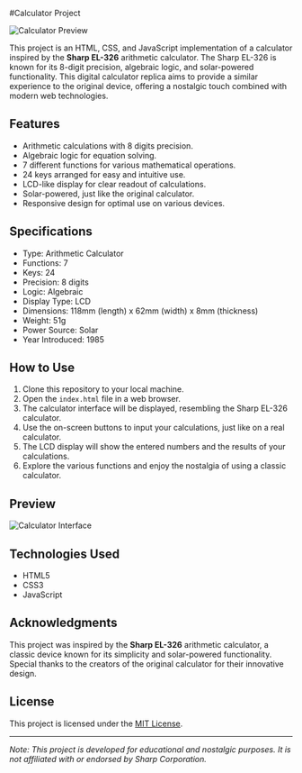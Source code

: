#Calculator Project

![Calculator Preview](calculator_preview.png)

This project is an HTML, CSS, and JavaScript implementation of a calculator inspired by the **Sharp EL-326** arithmetic calculator. The Sharp EL-326 is known for its 8-digit precision, algebraic logic, and solar-powered functionality. This digital calculator replica aims to provide a similar experience to the original device, offering a nostalgic touch combined with modern web technologies.

## Features

- Arithmetic calculations with 8 digits precision.
- Algebraic logic for equation solving.
- 7 different functions for various mathematical operations.
- 24 keys arranged for easy and intuitive use.
- LCD-like display for clear readout of calculations.
- Solar-powered, just like the original calculator.
- Responsive design for optimal use on various devices.

## Specifications

- Type: Arithmetic Calculator
- Functions: 7
- Keys: 24
- Precision: 8 digits
- Logic: Algebraic
- Display Type: LCD
- Dimensions: 118mm (length) x 62mm (width) x 8mm (thickness)
- Weight: 51g
- Power Source: Solar
- Year Introduced: 1985

## How to Use

1. Clone this repository to your local machine.
2. Open the `index.html` file in a web browser.
3. The calculator interface will be displayed, resembling the Sharp EL-326 calculator.
4. Use the on-screen buttons to input your calculations, just like on a real calculator.
5. The LCD display will show the entered numbers and the results of your calculations.
6. Explore the various functions and enjoy the nostalgia of using a classic calculator.

## Preview

![Calculator Interface](calculator_interface.png)

## Technologies Used

- HTML5
- CSS3
- JavaScript

## Acknowledgments

This project was inspired by the **Sharp EL-326** arithmetic calculator, a classic device known for its simplicity and solar-powered functionality. Special thanks to the creators of the original calculator for their innovative design.

## License

This project is licensed under the [MIT License](LICENSE).

---

*Note: This project is developed for educational and nostalgic purposes. It is not affiliated with or endorsed by Sharp Corporation.*
